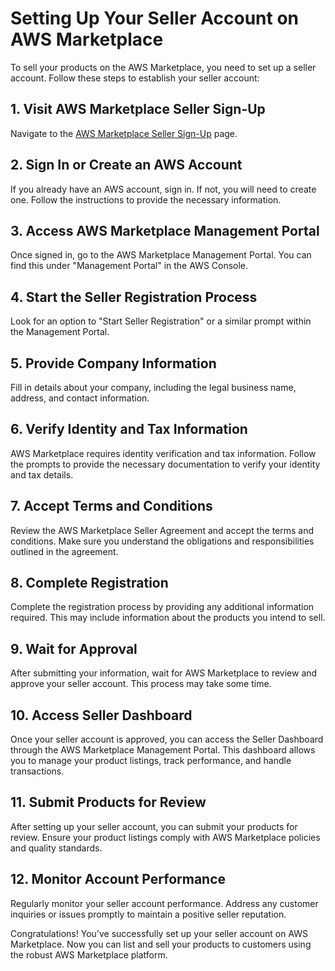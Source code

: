 # Setting Up Your Seller Account on AWS Marketplace

To sell your products on the AWS Marketplace, you need to set up a seller account. Follow these steps to establish your seller account:

## 1. Visit AWS Marketplace Seller Sign-Up

Navigate to the [AWS Marketplace Seller Sign-Up](https://aws.amazon.com/marketplace/management/signin) page.

## 2. Sign In or Create an AWS Account

If you already have an AWS account, sign in. If not, you will need to create one. Follow the instructions to provide the necessary information.

## 3. Access AWS Marketplace Management Portal

Once signed in, go to the AWS Marketplace Management Portal. You can find this under "Management Portal" in the AWS Console.

## 4. Start the Seller Registration Process

Look for an option to "Start Seller Registration" or a similar prompt within the Management Portal.

## 5. Provide Company Information

Fill in details about your company, including the legal business name, address, and contact information.

## 6. Verify Identity and Tax Information

AWS Marketplace requires identity verification and tax information. Follow the prompts to provide the necessary documentation to verify your identity and tax details.

## 7. Accept Terms and Conditions

Review the AWS Marketplace Seller Agreement and accept the terms and conditions. Make sure you understand the obligations and responsibilities outlined in the agreement.

## 8. Complete Registration

Complete the registration process by providing any additional information required. This may include information about the products you intend to sell.

## 9. Wait for Approval

After submitting your information, wait for AWS Marketplace to review and approve your seller account. This process may take some time.

## 10. Access Seller Dashboard

Once your seller account is approved, you can access the Seller Dashboard through the AWS Marketplace Management Portal. This dashboard allows you to manage your product listings, track performance, and handle transactions.

## 11. Submit Products for Review

After setting up your seller account, you can submit your products for review. Ensure your product listings comply with AWS Marketplace policies and quality standards.

## 12. Monitor Account Performance

Regularly monitor your seller account performance. Address any customer inquiries or issues promptly to maintain a positive seller reputation.

Congratulations! You've successfully set up your seller account on AWS Marketplace. Now you can list and sell your products to customers using the robust AWS Marketplace platform.
